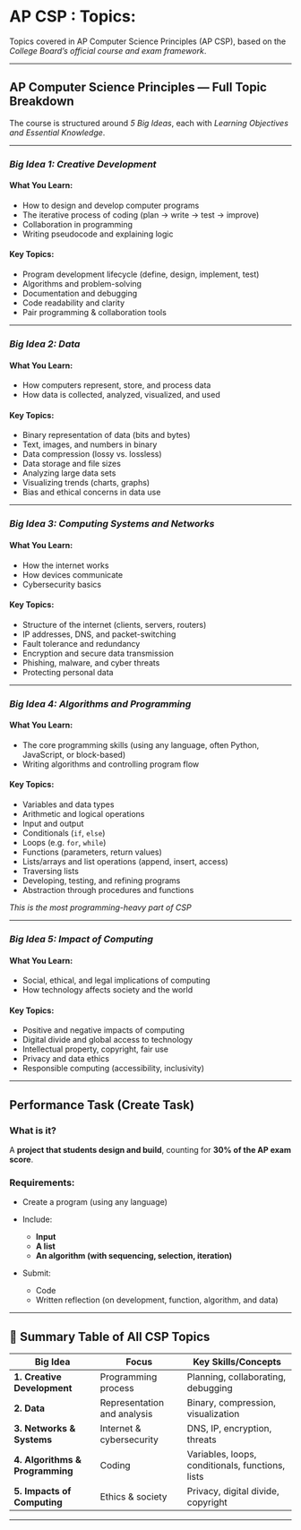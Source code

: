# AP CSP : Topics:


Topics covered in AP Computer Science Principles (AP CSP), based on the *College Board’s official course 
and exam framework*.

---

## AP Computer Science Principles — Full Topic Breakdown

The course is structured around *5 Big Ideas*, each with *Learning Objectives and Essential Knowledge*.

---

### *Big Idea 1: Creative Development*

#### What You Learn:

* How to design and develop computer programs
* The iterative process of coding (plan → write → test → improve)
* Collaboration in programming
* Writing pseudocode and explaining logic

#### Key Topics:

* Program development lifecycle (define, design, implement, test)
* Algorithms and problem-solving
* Documentation and debugging
* Code readability and clarity
* Pair programming & collaboration tools

---

### *Big Idea 2: Data*

#### What You Learn:

* How computers represent, store, and process data
* How data is collected, analyzed, visualized, and used

#### Key Topics:

* Binary representation of data (bits and bytes)
* Text, images, and numbers in binary
* Data compression (lossy vs. lossless)
* Data storage and file sizes
* Analyzing large data sets
* Visualizing trends (charts, graphs)
* Bias and ethical concerns in data use

---

### *Big Idea 3: Computing Systems and Networks*

#### What You Learn:

* How the internet works
* How devices communicate
* Cybersecurity basics

#### Key Topics:

* Structure of the internet (clients, servers, routers)
* IP addresses, DNS, and packet-switching
* Fault tolerance and redundancy
* Encryption and secure data transmission
* Phishing, malware, and cyber threats
* Protecting personal data

---

### *Big Idea 4: Algorithms and Programming*

#### What You Learn:

* The core programming skills (using any language, often Python, JavaScript, or block-based)
* Writing algorithms and controlling program flow

#### Key Topics:

* Variables and data types
* Arithmetic and logical operations
* Input and output
* Conditionals (`if`, `else`)
* Loops (e.g. `for`, `while`)
* Functions (parameters, return values)
* Lists/arrays and list operations (append, insert, access)
* Traversing lists
* Developing, testing, and refining programs
* Abstraction through procedures and functions

*This is the most programming-heavy part of CSP*

---

### *Big Idea 5: Impact of Computing*

#### What You Learn:

* Social, ethical, and legal implications of computing
* How technology affects society and the world

#### Key Topics:

* Positive and negative impacts of computing
* Digital divide and global access to technology
* Intellectual property, copyright, fair use
* Privacy and data ethics
* Responsible computing (accessibility, inclusivity)

---

## Performance Task (Create Task)

### What is it?

A **project that students design and build**, counting for **30% of the AP exam score**.

### Requirements:

* Create a program (using any language)
* Include:

  * **Input**
  * **A list**
  * **An algorithm (with sequencing, selection, iteration)**
* Submit:

  * Code
  * Written reflection (on development, function, algorithm, and data)

---

## 🧾 Summary Table of All CSP Topics

| Big Idea                        | Focus                       | Key Skills/Concepts                              |
| ------------------------------- | --------------------------- | ------------------------------------------------ |
| **1. Creative Development**     | Programming process         | Planning, collaborating, debugging               |
| **2. Data**                     | Representation and analysis | Binary, compression, visualization               |
| **3. Networks & Systems**       | Internet & cybersecurity    | DNS, IP, encryption, threats                     |
| **4. Algorithms & Programming** | Coding                      | Variables, loops, conditionals, functions, lists |
| **5. Impacts of Computing**     | Ethics & society            | Privacy, digital divide, copyright               |

---


